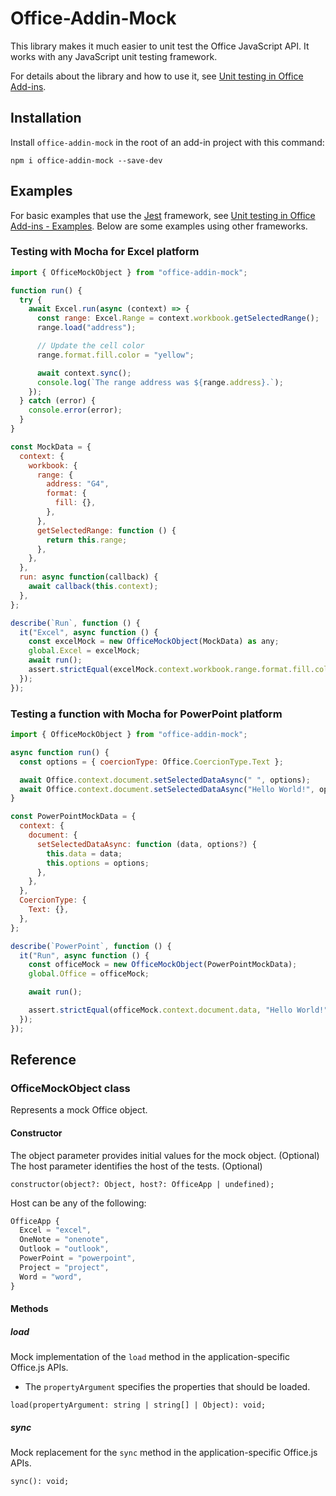 # Office-Addin-Mock

This library makes it much easier to unit test the Office JavaScript API. It works with any JavaScript unit testing framework.

For details about the library and how to use it, see [Unit testing in Office Add-ins](https://learn.microsoft.com/office/dev/add-ins/testing/unit-testing).

## Installation

Install `office-addin-mock` in the root of an add-in project with this command:

```
npm i office-addin-mock --save-dev
```

## Examples

For basic examples that use the [Jest](https://jestjs.io) framework, see [Unit testing in Office Add-ins - Examples](https://learn.microsoft.com/office/dev/add-ins/testing/unit-testing#examples). Below are some examples using other frameworks.

### Testing with Mocha for Excel platform

```Javascript
import { OfficeMockObject } from "office-addin-mock";

function run() {
  try {
    await Excel.run(async (context) => {
      const range: Excel.Range = context.workbook.getSelectedRange();
      range.load("address");

      // Update the cell color
      range.format.fill.color = "yellow";

      await context.sync();
      console.log(`The range address was ${range.address}.`);
    });
  } catch (error) {
    console.error(error);
  }
}

const MockData = {
  context: {
    workbook: {
      range: {
        address: "G4",
        format: {
          fill: {},
        },
      },
      getSelectedRange: function () {
        return this.range;
      },
    },
  },
  run: async function(callback) {
    await callback(this.context);
  },
};

describe(`Run`, function () {
  it("Excel", async function () {
    const excelMock = new OfficeMockObject(MockData) as any;
    global.Excel = excelMock;
    await run();
    assert.strictEqual(excelMock.context.workbook.range.format.fill.color, "yellow");
  });
});
```

### Testing a function with Mocha for PowerPoint platform

```Javascript
import { OfficeMockObject } from "office-addin-mock";

async function run() {
  const options = { coercionType: Office.CoercionType.Text };

  await Office.context.document.setSelectedDataAsync(" ", options);
  await Office.context.document.setSelectedDataAsync("Hello World!", options);
}

const PowerPointMockData = {
  context: {
    document: {
      setSelectedDataAsync: function (data, options?) {
        this.data = data;
        this.options = options;
      },
    },
  },
  CoercionType: {
    Text: {},
  },
};

describe(`PowerPoint`, function () {
  it("Run", async function () {
    const officeMock = new OfficeMockObject(PowerPointMockData);
    global.Office = officeMock;

    await run();

    assert.strictEqual(officeMock.context.document.data, "Hello World!");
  });
});

```

## Reference

### OfficeMockObject class

Represents a mock Office object.

#### Constructor

The object parameter provides initial values for the mock object. (Optional)
The host parameter identifies the host of the tests. (Optional)

```
constructor(object?: Object, host?: OfficeApp | undefined); 
```

Host can be any of the following:

```Javascript
OfficeApp {
  Excel = "excel",
  OneNote = "onenote",
  Outlook = "outlook",
  PowerPoint = "powerpoint",
  Project = "project",
  Word = "word",
}
```

#### Methods

##### load

Mock implementation of the `load` method in the application-specific Office.js APIs.

- The `propertyArgument` specifies the properties that should be loaded.  

```
load(propertyArgument: string | string[] | Object): void;
```

##### sync

Mock replacement for the `sync` method in the application-specific Office.js APIs.

```
sync(): void;
```
